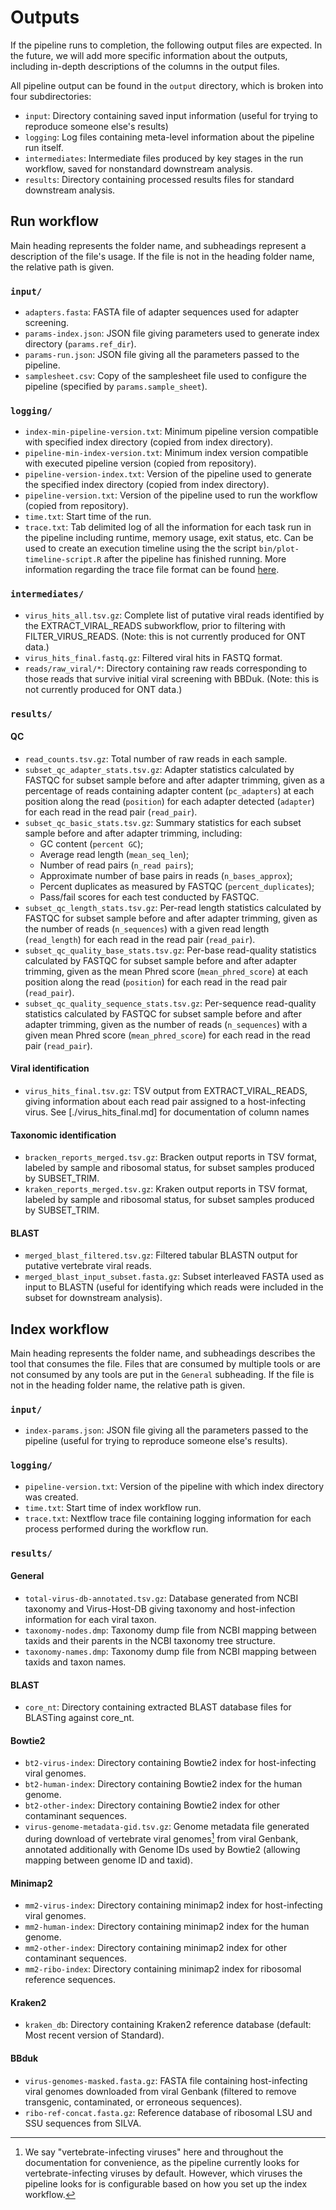 # Outputs

If the pipeline runs to completion, the following output files are expected. In the future, we will add more specific information about the outputs, including in-depth descriptions of the columns in the output files.

All pipeline output can be found in the `output` directory, which is broken into four subdirectories:

- `input`: Directory containing saved input information (useful for trying to reproduce someone else's results)
- `logging`: Log files containing meta-level information about the pipeline run itself.
- `intermediates`: Intermediate files produced by key stages in the run workflow, saved for nonstandard downstream analysis.
- `results`: Directory containing processed results files for standard downstream analysis.

## Run workflow

Main heading represents the folder name, and subheadings represent a description of the file's usage. If the file is not in the heading folder name, the relative path is given.

### `input/`

- `adapters.fasta`: FASTA file of adapter sequences used for adapter screening.
- `params-index.json`: JSON file giving parameters used to generate index directory (`params.ref_dir`).
- `params-run.json`: JSON file giving all the parameters passed to the pipeline.
- `samplesheet.csv`: Copy of the samplesheet file used to configure the pipeline (specified by `params.sample_sheet`).

### `logging/`

- `index-min-pipeline-version.txt`: Minimum pipeline version compatible with specified index directory (copied from index directory).
- `pipeline-min-index-version.txt`: Minimum index version compatible with executed pipeline version (copied from repository).
- `pipeline-version-index.txt`: Version of the pipeline used to generate the specified index directory (copied from index directory).
- `pipeline-version.txt`: Version of the pipeline used to run the workflow (copied from repository).
- `time.txt`: Start time of the run.
- `trace.txt`: Tab delimited log of all the information for each task run in the pipeline including runtime, memory usage, exit status, etc. Can be used to create an execution timeline using the the script `bin/plot-timeline-script.R` after the pipeline has finished running. More information regarding the trace file format can be found [here](https://www.nextflow.io/docs/latest/reports.html#trace-file).

### `intermediates/`

- `virus_hits_all.tsv.gz`: Complete list of putative viral reads identified by the EXTRACT_VIRAL_READS subworkflow, prior to filtering with FILTER_VIRUS_READS. (Note: this is not currently produced for ONT data.)
- `virus_hits_final.fastq.gz`: Filtered viral hits in FASTQ format.
- `reads/raw_viral/*`: Directory containing raw reads corresponding to those reads that survive initial viral screening with BBDuk. (Note: this is not currently produced for ONT data.)

### `results/`

#### QC
- `read_counts.tsv.gz`: Total number of raw reads in each sample.
- `subset_qc_adapter_stats.tsv.gz`: Adapter statistics calculated by FASTQC for subset sample before and after adapter trimming, given as a percentage of reads containing adapter content (`pc_adapters`) at each position along the read (`position`) for each adapter detected (`adapter`) for each read in the read pair (`read_pair`).
- `subset_qc_basic_stats.tsv.gz`: Summary statistics for each subset sample before and after adapter trimming, including:
    - GC content (`percent GC`);
    - Average read length (`mean_seq_len`);
    - Number of read pairs (`n_read pairs`);
    - Approximate number of base pairs in reads (`n_bases_approx`);
    - Percent duplicates as measured by FASTQC (`percent_duplicates`);
    - Pass/fail scores for each test conducted by FASTQC.
- `subset_qc_length_stats.tsv.gz`: Per-read length statistics calculated by FASTQC for subset sample before and after adapter trimming, given as the number of reads (`n_sequences`) with a given read length (`read_length`) for each read in the read pair (`read_pair`).
- `subset_qc_quality_base_stats.tsv.gz`: Per-base read-quality statistics calculated by FASTQC for subset sample before and after adapter trimming, given as the mean Phred score (`mean_phred_score`) at each position along the read (`position`) for each read in the read pair (`read_pair`).
- `subset_qc_quality_sequence_stats.tsv.gz`: Per-sequence read-quality statistics calculated by FASTQC for subset sample before and after adapter trimming, given as the number of reads (`n_sequences`) with a given mean Phred score (`mean_phred_score`) for each read in the read pair (`read_pair`).

#### Viral identification
- `virus_hits_final.tsv.gz`: TSV output from EXTRACT_VIRAL_READS, giving information about each read pair assigned to a host-infecting virus. See [./virus_hits_final.md] for documentation of column names

#### Taxonomic identification
- `bracken_reports_merged.tsv.gz`: Bracken output reports in TSV format, labeled by sample and ribosomal status, for subset samples produced by SUBSET_TRIM.
- `kraken_reports_merged.tsv.gz`: Kraken output reports in TSV format, labeled by sample and ribosomal status, for subset samples produced by SUBSET_TRIM.

#### BLAST
- `merged_blast_filtered.tsv.gz`: Filtered tabular BLASTN output for putative vertebrate viral reads.
- `merged_blast_input_subset.fasta.gz`: Subset interleaved FASTA used as input to BLASTN (useful for identifying which reads were included in the subset for downstream analysis).

## Index workflow

Main heading represents the folder name, and subheadings describes the tool that consumes the file. Files that are consumed by multiple tools or are not consumed by any tools are put in the `General` subheading. If the file is not in the heading folder name, the relative path is given.

### `input/`

- `index-params.json`: JSON file giving all the parameters passed to the pipeline (useful for trying to reproduce someone else's results).

### `logging/`

- `pipeline-version.txt`: Version of the pipeline with which index directory was created.
- `time.txt`: Start time of index workflow run.
- `trace.txt`: Nextflow trace file containing logging information for each process performed during the workflow run.

### `results/`

#### General

- `total-virus-db-annotated.tsv.gz`: Database generated from NCBI taxonomy and Virus-Host-DB giving taxonomy and host-infection information for each viral taxon.
- `taxonomy-nodes.dmp`: Taxonomy dump file from NCBI mapping between taxids and their parents in the NCBI taxonomy tree structure.
- `taxonomy-names.dmp`: Taxonomy dump file from NCBI mapping between taxids and taxon names.

#### BLAST

- `core_nt`: Directory containing extracted BLAST database files for BLASTing against core_nt.

#### Bowtie2

- `bt2-virus-index`: Directory containing Bowtie2 index for host-infecting viral genomes.
- `bt2-human-index`: Directory containing Bowtie2 index for the human genome.
- `bt2-other-index`: Directory containing Bowtie2 index for other contaminant sequences.
- `virus-genome-metadata-gid.tsv.gz`: Genome metadata file generated during download of vertebrate viral genomes[^vertebrate] from viral Genbank, annotated additionally with Genome IDs used by Bowtie2 (allowing mapping between genome ID and taxid).

[^vertebrate]: We say "vertebrate-infecting viruses" here and throughout the documentation for convenience, as the pipeline currently looks for vertebrate-infecting viruses by default. However, which viruses the pipeline looks for is configurable based on how you set up the index workflow.

#### Minimap2

- `mm2-virus-index`: Directory containing minimap2 index for host-infecting viral genomes.
- `mm2-human-index`: Directory containing minimap2 index for the human genome.
- `mm2-other-index`: Directory containing minimap2 index for other contaminant sequences.
- `mm2-ribo-index`: Directory containing minimap2 index for ribosomal reference sequences.

#### Kraken2

- `kraken_db`: Directory containing Kraken2 reference database (default: Most recent version of Standard).

#### BBduk

- `virus-genomes-masked.fasta.gz`: FASTA file containing host-infecting viral genomes downloaded from viral Genbank (filtered to remove transgenic, contaminated, or erroneous sequences).
- `ribo-ref-concat.fasta.gz`: Reference database of ribosomal LSU and SSU sequences from SILVA.
